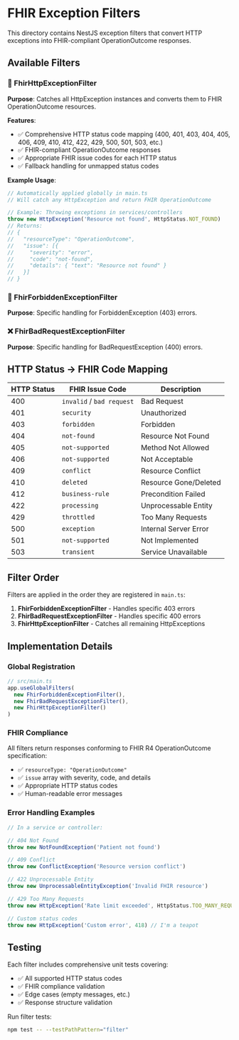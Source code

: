 # FHIR Exception Filters

This directory contains NestJS exception filters that convert HTTP exceptions into FHIR-compliant OperationOutcome responses.

## Available Filters

### 🔧 FhirHttpExceptionFilter
**Purpose**: Catches all HttpException instances and converts them to FHIR OperationOutcome resources.

**Features**:
- ✅ Comprehensive HTTP status code mapping (400, 401, 403, 404, 405, 406, 409, 410, 412, 422, 429, 500, 501, 503, etc.)
- ✅ FHIR-compliant OperationOutcome responses
- ✅ Appropriate FHIR issue codes for each HTTP status
- ✅ Fallback handling for unmapped status codes

**Example Usage**:
```typescript
// Automatically applied globally in main.ts
// Will catch any HttpException and return FHIR OperationOutcome

// Example: Throwing exceptions in services/controllers
throw new HttpException('Resource not found', HttpStatus.NOT_FOUND)
// Returns:
// {
//   "resourceType": "OperationOutcome",
//   "issue": [{
//     "severity": "error",
//     "code": "not-found", 
//     "details": { "text": "Resource not found" }
//   }]
// }
```

### 🚫 FhirForbiddenExceptionFilter  
**Purpose**: Specific handling for ForbiddenException (403) errors.

### ❌ FhirBadRequestExceptionFilter
**Purpose**: Specific handling for BadRequestException (400) errors.

## HTTP Status → FHIR Code Mapping

| HTTP Status | FHIR Issue Code | Description |
|-------------|----------------|-------------|
| 400 | `invalid` / `bad request` | Bad Request |
| 401 | `security` | Unauthorized |
| 403 | `forbidden` | Forbidden |
| 404 | `not-found` | Resource Not Found |
| 405 | `not-supported` | Method Not Allowed |
| 406 | `not-supported` | Not Acceptable |
| 409 | `conflict` | Resource Conflict |
| 410 | `deleted` | Resource Gone/Deleted |
| 412 | `business-rule` | Precondition Failed |
| 422 | `processing` | Unprocessable Entity |
| 429 | `throttled` | Too Many Requests |
| 500 | `exception` | Internal Server Error |
| 501 | `not-supported` | Not Implemented |
| 503 | `transient` | Service Unavailable |

## Filter Order

Filters are applied in the order they are registered in `main.ts`:

1. **FhirForbiddenExceptionFilter** - Handles specific 403 errors
2. **FhirBadRequestExceptionFilter** - Handles specific 400 errors  
3. **FhirHttpExceptionFilter** - Catches all remaining HttpExceptions

## Implementation Details

### Global Registration
```typescript
// src/main.ts
app.useGlobalFilters(
  new FhirForbiddenExceptionFilter(),
  new FhirBadRequestExceptionFilter(), 
  new FhirHttpExceptionFilter()
)
```

### FHIR Compliance
All filters return responses conforming to FHIR R4 OperationOutcome specification:
- ✅ `resourceType: "OperationOutcome"`
- ✅ `issue` array with severity, code, and details
- ✅ Appropriate HTTP status codes
- ✅ Human-readable error messages

### Error Handling Examples

```typescript
// In a service or controller:

// 404 Not Found
throw new NotFoundException('Patient not found')

// 409 Conflict  
throw new ConflictException('Resource version conflict')

// 422 Unprocessable Entity
throw new UnprocessableEntityException('Invalid FHIR resource')

// 429 Too Many Requests
throw new HttpException('Rate limit exceeded', HttpStatus.TOO_MANY_REQUESTS)

// Custom status codes
throw new HttpException('Custom error', 418) // I'm a teapot
```

## Testing

Each filter includes comprehensive unit tests covering:
- ✅ All supported HTTP status codes
- ✅ FHIR compliance validation  
- ✅ Edge cases (empty messages, etc.)
- ✅ Response structure validation

Run filter tests:
```bash
npm test -- --testPathPattern="filter"
```